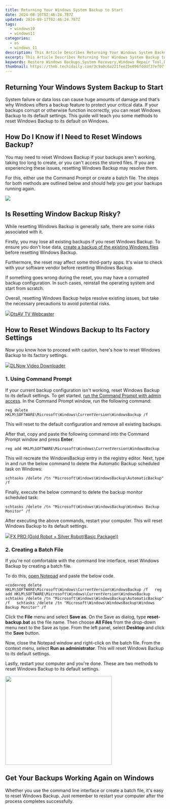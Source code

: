 ```yaml
---
title: Returning Your Windows System Backup to Start
date: 2024-08-16T02:46:24.787Z
updated: 2024-08-17T02:46:24.787Z
tags:
  - windows10
  - windows11
categories:
  - os
  - windows 11
description: This Article Describes Returning Your Windows System Backup to Start
excerpt: This Article Describes Returning Your Windows System Backup to Start
keywords: Restore Windows Backups,System Recovery,Windows Repair Tool,Data Backup Rewind,Boot Windows Safe Mode,Rebooting OS Fresh Start,Reset Windows PC
thumbnail: https://thmb.techidaily.com/3c9a0c6a221fee25e096fdddf37ef07f9a19a2323a0faabfa25ea26bfdcf4c13.jpg
---
```


## Returning Your Windows System Backup to Start

 System failure or data loss can cause huge amounts of damage and that’s why Windows offers a backup feature to protect your critical data. If your backups corrupt or otherwise function incorrectly, you can reset Windows Backup to its default settings. This guide will teach you some methods to reset Windows Backup to its default on Windows.

## How Do I Know if I Need to Reset Windows Backup?

 You may need to reset Windows Backup if your backups aren't working, taking too long to create, or you can't access the stored files. If you are experiencing these issues, resetting Windows Backup may resolve them.

 For this, either use the Command Prompt or create a batch file. The steps for both methods are outlined below and should help you get your backups running again.

<!-- affiliate ads begin -->
<a href="https://secure.2checkout.com/order/checkout.php?PRODS=3851691&QTY=1&AFFILIATE=108875&CART=1"><img src="http://www.aiseesoft.com/avangate/30p/banner.jpg" border="0"></a>
<!-- affiliate ads end -->
## Is Resetting Window Backup Risky?

 While resetting Windows Backup is generally safe, there are some risks associated with it.

 Firstly, you may lose all existing backups if you reset Windows Backup. To ensure you don't lose data, [create a backup of the existing Windows files](https://www.makeuseof.com/tag/backup-windows-files-folders/) before resetting Windows Backup.

 Furthermore, the reset may affect some third-party apps. It's wise to check with your software vendor before resetting Windows Backup.

 If something goes wrong during the reset, you may have a corrupted backup configuration. In such cases, reinstall the operating system and start from scratch.

 Overall, resetting Windows Backup helps resolve existing issues, but take the necessary precautions to avoid potential risks.

<!-- affiliate ads begin -->
<a href="https://otszone.ots7.com/order/checkout.php?PRODS=4713324&QTY=1&AFFILIATE=108875&CART=1"><img src="https://green.ots7.com/screenshots/OtsAV/OtsAVTV1.90-300x188.jpg" border="0">OtsAV TV Webcaster</a>
<!-- affiliate ads end -->
## How to Reset Windows Backup to Its Factory Settings

 Now you know how to proceed with caution, here's how to reset Windows Backup to its factory settings.

<!-- affiliate ads begin -->
<a href="https://secure.2checkout.com/order/checkout.php?PRODS=4712430&QTY=1&AFFILIATE=108875&CART=1"><img src="https://secure.avangate.com/images/merchant/c404a5adbf90e09631678b13b05d9d7a/products/dlnow_256.png" border="0">DLNow Video Downloader</a>
<!-- affiliate ads end -->
### 1\. Using Command Prompt

 If your current backup configuration isn't working, reset Windows Backup to its default settings. To get started, [run the Command Prompt with admin access](https://www.makeuseof.com/windows-run-command-prompt-admin/). In the Command Prompt window, run the following command:

`reg delete HKLM\SOFTWARE\Microsoft\Windows\CurrentVersion\WindowsBackup /f`

 This will reset to the default configuration and remove all existing backups.

 After that, copy and paste the following command into the Command Prompt window and press **Enter**:

`reg add HKLM\SOFTWARE\Microsoft\Windows\CurrentVersion\WindowsBackup`

 This will recreate the WindowsBackup entry in the registry editor. Next, type in and run the below command to delete the Automatic Backup scheduled task on Windows:

`schtasks /delete /tn "Microsoft\Windows\WindowsBackup\AutomaticBackup" /f`

 Finally, execute the below command to delete the backup monitor scheduled task:

`schtasks /delete /tn "Microsoft\Windows\WindowsBackup\Windows Backup Monitor" /f`

 After executing the above commands, restart your computer. This will reset Windows Backup to its default settings.

<!-- affiliate ads begin -->
<a href="https://secure.2checkout.com/order/checkout.php?PRODS=40085955&QTY=1&AFFILIATE=108875&CART=1"><img src="https://secure.avangate.com/images/merchant/f702defbc67edb455949f46babab0c18/products/2_logo9.png" border="0">FX PRO (Gold Robot + Silver Robot(Basic Package))</a>
<!-- affiliate ads end -->
### 2\. Creating a Batch File

 If you're not comfortable with the command line interface, reset Windows Backup by creating a batch file.

 To do this, [open Notepad](https://www.makeuseof.com/windows-11-open-notepad/) and paste the below code.

`<code>reg delete HKLM\SOFTWARE\Microsoft\Windows\CurrentVersion\WindowsBackup /f  
reg add HKLM\SOFTWARE\Microsoft\Windows\CurrentVersion\WindowsBackup  
schtasks /delete /tn "Microsoft\Windows\WindowsBackup\AutomaticBackup" /f  
schtasks /delete /tn "Microsoft\Windows\WindowsBackup\Windows Backup Monitor" /f`

 Click the **File** menu and select **Save as**. On the Save as dialog, type **reset-backup.bat** as the file name. Then choose **All Files** from the drop-down menu next to the Save as type. From the left panel, select **Desktop** and click the **Save** button.

 Now, close the Notepad window and right-click on the batch file. From the context menu, select **Run as administrator**. This will reset Windows Backup to its default settings.

 Lastly, restart your computer and you're done. These are two methods to reset Windows Backup to its default settings.

<!-- affiliate ads begin -->
<a href="https://laganoo.pxf.io/c/5597632/1657397/16446" target="_top" id="1657397"><img src="//a.impactradius-go.com/display-ad/16446-1657397" border="0" alt="" width="336" height="280"/></a><img height="0" width="0" src="https://imp.pxf.io/i/5597632/1657397/16446" style="position:absolute;visibility:hidden;" border="0" />
<!-- affiliate ads end -->
## Get Your Backups Working Again on Windows

 Whether you use the command line interface or create a batch file, it's easy to reset Windows Backup. Just remember to restart your computer after the process completes successfully.



<ins class="adsbygoogle"
      style="display:block"
      data-ad-client="ca-pub-7571918770474297"
      data-ad-slot="8358498916"
      data-ad-format="auto"
      data-full-width-responsive="true"></ins>